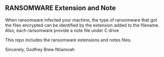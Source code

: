## RANSOMWARE Extension and Note

When ransomware infected your machine, the type of ransomware that got the files encrypted can be identified by the extension added to the filename.
Also, each ransomware provide a note file under C drive

This repo includes the ransomware extensions and notes files.

Sincerely,
Godfrey Brew Ntiamoah
